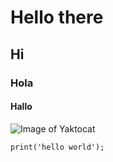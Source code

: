 # Hello there

## Hi

### Hola

#### Hallo

![Image of Yaktocat](https://octodex.github.com/images/yaktocat.png)


```
print('hello world');
```
